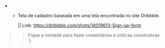 - - Tela de cadastro baseada em uma tela encontrada no site Dribbble.

    || Link: https://dribbble.com/shots/14019613-Sign-up-form


>> Fique a vontade para fazer comentários e críticas construtivas :)